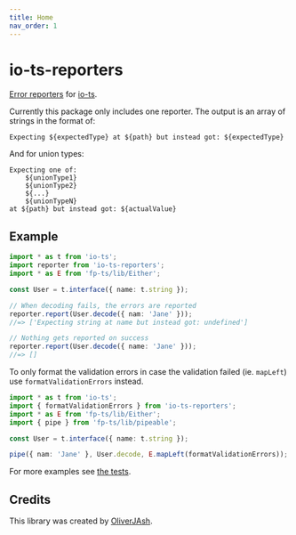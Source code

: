 ```yaml
---
title: Home
nav_order: 1
---
```


# io-ts-reporters

[Error reporters](https://github.com/gcanti/io-ts#error-reporters) for [io-ts](https://github.com/gcanti/io-ts).

Currently this package only includes one reporter. The output is an array of strings in the format of:

```
Expecting ${expectedType} at ${path} but instead got: ${expectedType}
```

And for union types:

```
Expecting one of:
    ${unionType1}
    ${unionType2}
    ${...}
    ${unionTypeN}
at ${path} but instead got: ${actualValue}
```

## Example

```ts
import * as t from 'io-ts';
import reporter from 'io-ts-reporters';
import * as E from 'fp-ts/lib/Either';

const User = t.interface({ name: t.string });

// When decoding fails, the errors are reported
reporter.report(User.decode({ nam: 'Jane' }));
//=> ['Expecting string at name but instead got: undefined']

// Nothing gets reported on success
reporter.report(User.decode({ name: 'Jane' }));
//=> []
```

To only format the validation errors in case the validation failed (ie.
`mapLeft`) use `formatValidationErrors` instead.

```ts
import * as t from 'io-ts';
import { formatValidationErrors } from 'io-ts-reporters';
import * as E from 'fp-ts/lib/Either';
import { pipe } from 'fp-ts/lib/pipeable';

const User = t.interface({ name: t.string });

pipe({ nam: 'Jane' }, User.decode, E.mapLeft(formatValidationErrors));
```

For more examples see [the tests](./tests/index.test.ts).

## Credits

This library was created by [OliverJAsh](https://github.com/OliverJAsh).
